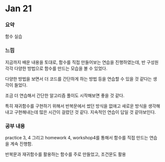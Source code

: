 # Jan 21

### 요약

함수 실습

### 느낌

지금까지 배운 내용을 토대로, 함수를 직접 만들어보는 연습을 진행하였는데, 반 구성원 각각 다양한 방법으로 함수를 만드는 모습을 볼 수 있었다.

다양한 방법을 보면서 더 코드를 간단하게 하는 방법 등을 연습할 수 있을 것 같다는 생각이 들었다.

조금 더 연습해서 간단한 알고리즘 풀이도 시작해보면 좋을 것 같다.

특히 재귀함수를 구현하기 위해서 반복문에서 썼던 방식을 없애고 새로운 방식을 생각해내고 구현해내는데 많은 시간이 걸렸던 것 같다. 지속적인 연습이 답일 것 같아보인다.



### 공부 내용

practice 3, 4 그리고 homework 4, workshop4를 통해서 함수를 직접 만드는 연습을 계속 진행함.

반복문과 재귀함수를 활용하는 함수를 주로 만들었고, 조건문도 활용

